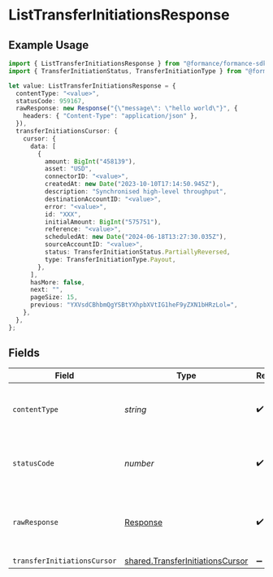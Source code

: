 # ListTransferInitiationsResponse

## Example Usage

```typescript
import { ListTransferInitiationsResponse } from "@formance/formance-sdk/sdk/models/operations";
import { TransferInitiationStatus, TransferInitiationType } from "@formance/formance-sdk/sdk/models/shared";

let value: ListTransferInitiationsResponse = {
  contentType: "<value>",
  statusCode: 959167,
  rawResponse: new Response("{\"message\": \"hello world\"}", {
    headers: { "Content-Type": "application/json" },
  }),
  transferInitiationsCursor: {
    cursor: {
      data: [
        {
          amount: BigInt("458139"),
          asset: "USD",
          connectorID: "<value>",
          createdAt: new Date("2023-10-10T17:14:50.945Z"),
          description: "Synchronised high-level throughput",
          destinationAccountID: "<value>",
          error: "<value>",
          id: "XXX",
          initialAmount: BigInt("575751"),
          reference: "<value>",
          scheduledAt: new Date("2024-06-18T13:27:30.035Z"),
          sourceAccountID: "<value>",
          status: TransferInitiationStatus.PartiallyReversed,
          type: TransferInitiationType.Payout,
        },
      ],
      hasMore: false,
      next: "",
      pageSize: 15,
      previous: "YXVsdCBhbmQgYSBtYXhpbXVtIG1heF9yZXN1bHRzLol=",
    },
  },
};
```

## Fields

| Field                                                                                       | Type                                                                                        | Required                                                                                    | Description                                                                                 |
| ------------------------------------------------------------------------------------------- | ------------------------------------------------------------------------------------------- | ------------------------------------------------------------------------------------------- | ------------------------------------------------------------------------------------------- |
| `contentType`                                                                               | *string*                                                                                    | :heavy_check_mark:                                                                          | HTTP response content type for this operation                                               |
| `statusCode`                                                                                | *number*                                                                                    | :heavy_check_mark:                                                                          | HTTP response status code for this operation                                                |
| `rawResponse`                                                                               | [Response](https://developer.mozilla.org/en-US/docs/Web/API/Response)                       | :heavy_check_mark:                                                                          | Raw HTTP response; suitable for custom response parsing                                     |
| `transferInitiationsCursor`                                                                 | [shared.TransferInitiationsCursor](../../../sdk/models/shared/transferinitiationscursor.md) | :heavy_minus_sign:                                                                          | OK                                                                                          |